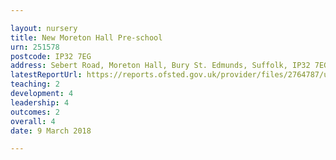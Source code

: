 ```yaml
---

layout: nursery
title: New Moreton Hall Pre-school
urn: 251578
postcode: IP32 7EG
address: Sebert Road, Moreton Hall, Bury St. Edmunds, Suffolk, IP32 7EG
latestReportUrl: https://reports.ofsted.gov.uk/provider/files/2764787/urn/251578.pdf
teaching: 2
development: 4
leadership: 4
outcomes: 2
overall: 4
date: 9 March 2018

---
```

